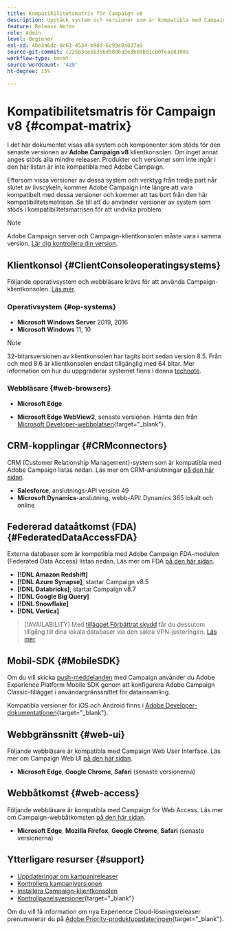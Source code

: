 ```yaml
---
title: Kompatibilitetsmatris för Campaign v8
description: Upptäck system och versioner som är kompatibla med Campaign v8
feature: Release Notes
role: Admin
level: Beginner
exl-id: 4be3a6dc-0c61-4534-b9dd-6c99c8a037a9
source-git-commit: c225b3ee5b356d98d6a5e3bb9bd1cb0feae0300a
workflow-type: tm+mt
source-wordcount: '429'
ht-degree: 15%

---
```


# Kompatibilitetsmatris för Campaign v8 {#compat-matrix}

I det här dokumentet visas alla system och komponenter som stöds för den senaste versionen av **Adobe Campaign v8** klientkonsolen. Om inget annat anges stöds alla mindre releaser. Produkter och versioner som inte ingår i den här listan är inte kompatibla med Adobe Campaign.

Eftersom vissa versioner av dessa system och verktyg från tredje part når slutet av livscykeln, kommer Adobe Campaign inte längre att vara kompatibelt med dessa versioner och kommer att tas bort från den här kompatibilitetsmatrisen. Se till att du använder versioner av system som stöds i kompatibilitetsmatrisen för att undvika problem.

>[!NOTE]
>
>Adobe Campaign server och Campaign-klientkonsolen måste vara i samma version. [Lär dig kontrollera din version](upgrades.md#version).

## Klientkonsol {#ClientConsoleoperatingsystems}

Följande operativsystem och webbläsare krävs för att använda Campaign-klientkonsolen. [Läs mer](connect.md).

### Operativsystem {#op-systems}

* **Microsoft Windows Server** 2019, 2016
* **Microsoft Windows** 11, 10

>[!NOTE]
>32-bitarsversionen av klientkonsolen har tagits bort sedan version 8.5. Från och med 8.6 är klientkonsolen endast tillgänglig med 64 bitar. Mer information om hur du uppgraderar systemet finns i denna [technote](../../technotes/upgrades/console.md).

### Webbläsare {#web-browsers}

* **Microsoft Edge**

* **Microsoft Edge WebView2**, senaste versionen. Hämta den från [Microsoft Developer-webbplatsen](http://www.adobe.com/go/acc-ms-webview2-runtime-download){target="_blank"}.

## CRM-kopplingar {#CRMconnectors}

CRM (Customer Relationship Management)-system som är kompatibla med Adobe Campaign listas nedan. Läs mer om CRM-anslutningar [på den här sidan](../connect/crm.md).

* **Salesforce**, anslutnings-API version 49
* **Microsoft Dynamics**-anslutning, webb-API: Dynamics 365 lokalt och online

## Federerad dataåtkomst (FDA){#FederatedDataAccessFDA}

Externa databaser som är kompatibla med Adobe Campaign FDA-modulen (Federated Data Access) listas nedan. Läs mer om FDA [på den här sidan](../connect/fda.md).

* **[!DNL Amazon Redshift]**
* **[!DNL Azure Synapse]**, startar Campaign v8.5
* **[!DNL Databricks]**, startar Campaign v8.7
* **[!DNL Google Big Query]**
* **[!DNL Snowflake]**
* **[!DNL Vertica]**


>[!AVAILABILITY]
>Med [tillägget Förbättrat skydd](../config/enhanced-security.md#secure-vpn-tunneling) får du dessutom tillgång till dina lokala databaser via den säkra VPN-justeringen. [Läs mer](../config/enhanced-security.md#vpn-callouts)

## Mobil-SDK {#MobileSDK}

Om du vill skicka [push-meddelanden](../send/push.md) med Campaign använder du Adobe Experience Platform Mobile SDK genom att konfigurera Adobe Campaign Classic-tillägget i användargränssnittet för datainsamling.

Kompatibla versioner för iOS och Android finns i [Adobe Developer-dokumentationen](https://developer.adobe.com/client-sdks/home/){target="_blank"}.

## Webbgränssnitt {#web-ui}

Följande webbläsare är kompatibla med Campaign Web User Interface. Läs mer om Campaign Web UI [på den här sidan](campaign-ui.md#ac-web-ui).

* **Microsoft Edge**, **Google Chrome**, **Safari** (senaste versionerna)

## Webbåtkomst {#web-access}

Följande webbläsare är kompatibla med Campaign for Web Access. Läs mer om Campaign-webbåtkomsten [på den här sidan](connect.md#web-access).

* **Microsoft Edge**, **Mozilla Firefox**, **Google Chrome**, **Safari** (senaste versionerna)

## Ytterligare resurser {#support}

* [Uppdateringar om kampanjreleaser](upgrades.md)
* [Kontrollera kampanjversionen](upgrades.md#version)
* [Installera Campaign-klientkonsolen](connect.md)
* [Kontrollpanelsversioner](https://experienceleague.adobe.com/docs/control-panel/using/release-notes.html?lang=sv){target="_blank"}

Om du vill få information om nya Experience Cloud-lösningsreleaser prenumererar du på [Adobe Priority-produktuppdateringen](https://www.adobe.com/se/subscription/priority-product-update.html){target="_blank"}.